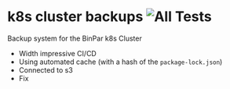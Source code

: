 # k8s cluster backups ![All Tests](https://github.com/BinPar/k8s-cluster-backups/workflows/Test%20on%20develop%20push%20or%20pull%20request/badge.svg)

Backup system for the BinPar k8s Cluster

- Width impressive CI/CD
- Using automated cache (with a hash of the `package-lock.json`)
- Connected to s3
- Fix
